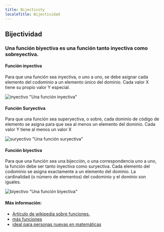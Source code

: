 ```yaml
---
title: Bijectivity
localeTitle: Bijectividad
---
```

## Bijectividad

### Una función biyectiva es una función tanto inyectiva como sobreyectiva.

#### Función inyectiva

Para que una función sea inyectiva, o uno a uno, se debe asignar cada elemento del codominio a un elemento único del dominio. Cada valor X tiene su propio valor Y especial.

![inyectivo](http://images.tutorvista.com/cms/images/113/injective-function.png) "Una función inyectiva"

#### Función Suryectiva

Para que una función sea superyectiva, o sobre, cada dominio de código de elemento se asigna para que sea al menos un elemento del dominio. Cada valor Y tiene al menos un valor X

![suryectivo](http://images.tutorvista.com/cms/images/113/surjective-function.png) "Una función suryectiva"

#### Función biyectiva

Para que una función sea una bijección, o una correspondencia uno a uno, la función debe ser tanto inyectiva como suryectiva. Cada elemento del codominio se asigna exactamente a un elemento del dominio. La cardinalidad (o número de elementos) del codominio y el dominio son iguales.

![biyectivo](http://images.tutorvista.com/cms/images/113/bijective-function.png) "Una función biyectiva"

#### Más información:

*   [Artículo de wikipedia sobre funciones.](https://en.wikipedia.org/wiki/Bijection,_injection_and_surjection)
*   [más funciones](http://www.tutorvista.com/content/math/different-types-of-functions/)
*   [ideal para personas nuevas en matemáticas](https://www.mathsisfun.com/sets/injective-surjective-bijective.html)